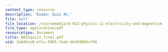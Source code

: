 ```yaml
---
content_type: resource
description: 'Exams: Quiz #1.'
file: null
file_location: /coursemedia/8-022-physics-ii-electricity-and-magnetism-fall-2002/2a6ddce8efcc50657eabbb459086cfd4_8022quiz1_final.pdf
file_type: application/pdf
resourcetype: Document
title: 8022quiz1_final.pdf
uid: 2a6ddce8-efcc-5065-7eab-bb459086cfd4
---
```

